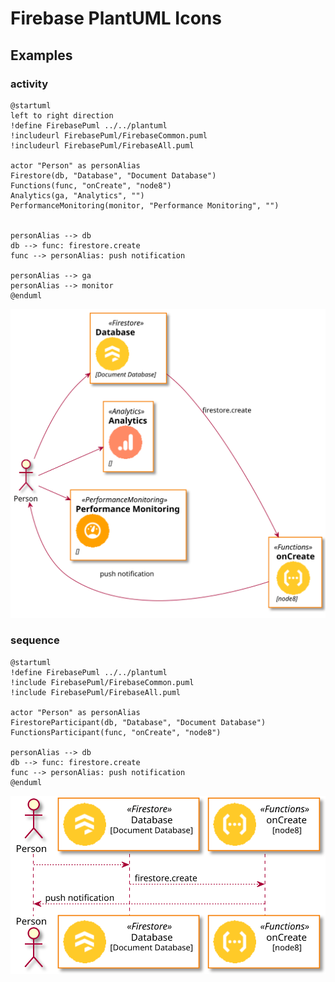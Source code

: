 # Firebase PlantUML Icons

## Examples

### activity

```puml
@startuml
left to right direction
!define FirebasePuml ../../plantuml
!includeurl FirebasePuml/FirebaseCommon.puml
!includeurl FirebasePuml/FirebaseAll.puml

actor "Person" as personAlias
Firestore(db, "Database", "Document Database")
Functions(func, "onCreate", "node8")
Analytics(ga, "Analytics", "")
PerformanceMonitoring(monitor, "Performance Monitoring", "")


personAlias --> db
db --> func: firestore.create
func --> personAlias: push notification

personAlias --> ga
personAlias --> monitor
@enduml
```

![activity.svg](./assets/activity.svg)

### sequence

```puml
@startuml
!define FirebasePuml ../../plantuml
!include FirebasePuml/FirebaseCommon.puml
!include FirebasePuml/FirebaseAll.puml

actor "Person" as personAlias
FirestoreParticipant(db, "Database", "Document Database")
FunctionsParticipant(func, "onCreate", "node8")

personAlias --> db
db --> func: firestore.create
func --> personAlias: push notification
@enduml
```

![sequence.svg](./assets/sequence.svg)